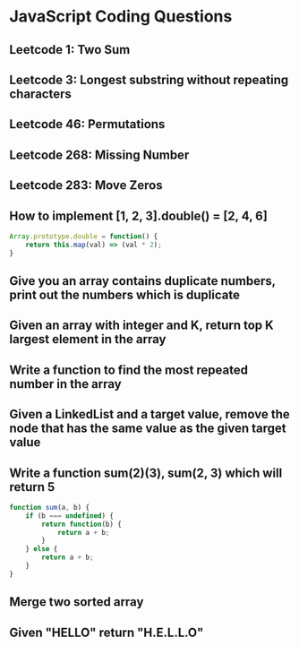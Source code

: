 # JavaScript Coding Questions

## Leetcode 1: Two Sum

## Leetcode 3: Longest substring without repeating characters

## Leetcode 46: Permutations

## Leetcode 268: Missing Number

## Leetcode 283: Move Zeros

## How to implement \[1, 2, 3\].double\(\) = \[2, 4, 6\]

```javascript
Array.prototype.double = function() {
    return this.map(val) => (val * 2);
}
```

## Give you an array contains duplicate numbers, print out the numbers which is duplicate 

## Given an array with integer and K, return top K largest element in the array 

## Write a function to find the most repeated number in the array 

## Given a LinkedList and a target value, remove the node that has the same value as the given target value 

## Write a function sum\(2\)\(3\), sum\(2, 3\) which will return 5

```javascript
function sum(a, b) {
    if (b === undefined) {
        return function(b) {
            return a + b;
        }
    } else {
        return a + b; 
    }
}
```

## Merge two sorted array

## Given "HELLO" return "H.E.L.L.O"

